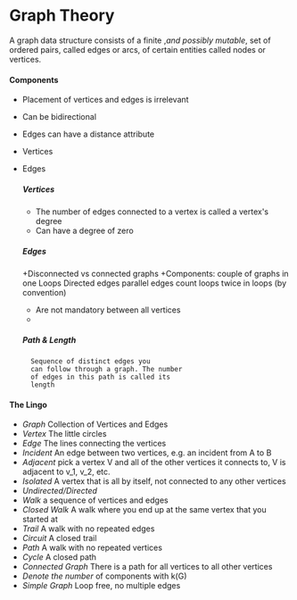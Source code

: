 # Graph Theory

A graph data structure consists of a finite ,*and possibly mutable*, set of ordered pairs, called edges or arcs, of certain entities called nodes or vertices.

#### Components
+ Placement of vertices and edges is irrelevant
+ Can be bidirectional
+ Edges can have a distance attribute
+ Vertices
+ Edges

    ##### Vertices
    + The number of edges connected to a vertex is called a vertex's degree
    + Can have a degree of zero
    ##### Edges
    +Disconnected vs connected graphs
    +Components: couple of graphs in one
    Loops
    Directed edges
    parallel edges
    count loops twice in loops (by convention)
    + Are not mandatory between all vertices
    +
    ##### Path & Length
        Sequence of distinct edges you
        can follow through a graph. The number
        of edges in this path is called its
        length

#### The Lingo
+ *Graph*  Collection of Vertices and Edges
+ *Vertex*  The little circles
+ *Edge*  The lines connecting the vertices
+ *Incident*  An edge between two vertices, e.g. an incident from A to B
+ *Adjacent*  pick a vertex V and all of the other vertices it connects to, V is adjacent to v_1, v_2, etc.
+ *Isolated*  A vertex that is all by itself, not connected to any other vertices
+ *Undirected/Directed*
+ *Walk*  a sequence of vertices and edges
+ *Closed Walk*  A walk where you end up at the same vertex that you started at
+ *Trail*  A walk with no repeated edges
+ *Circuit*  A closed trail
+ *Path*  A walk with no repeated vertices
+ *Cycle*  A closed path
+ *Connected Graph*  There is a path for all vertices to all other vertices
+ *Denote the number* of components with k(G)
+ *Simple Graph*  Loop free, no multiple edges